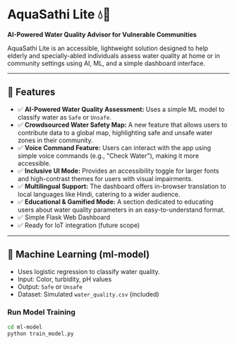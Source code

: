 # AquaSathi Lite 💧🌿

**AI-Powered Water Quality Advisor for Vulnerable Communities**

AquaSathi Lite is an accessible, lightweight solution designed to help elderly and specially-abled individuals assess water quality at home or in community settings using AI, ML, and a simple dashboard interface.

---

## 🌟 Features

- ✅ **AI-Powered Water Quality Assessment:** Uses a simple ML model to classify water as `Safe` or `Unsafe`.
- ✅ **Crowdsourced Water Safety Map:** A new feature that allows users to contribute data to a global map, highlighting safe and unsafe water zones in their community.
- ✅ **Voice Command Feature:** Users can interact with the app using simple voice commands (e.g., "Check Water"), making it more accessible.
- ✅ **Inclusive UI Mode:** Provides an accessibility toggle for larger fonts and high-contrast themes for users with visual impairments.
- ✅ **Multilingual Support:** The dashboard offers in-browser translation to local languages like Hindi, catering to a wider audience.
- ✅ **Educational & Gamified Mode:** A section dedicated to educating users about water quality parameters in an easy-to-understand format.
- ✅ Simple Flask Web Dashboard
- ✅ Ready for IoT integration (future scope)

---

## 🧠 Machine Learning (ml-model)

- Uses logistic regression to classify water quality.
- Input: Color, turbidity, pH values
- Output: `Safe` or `Unsafe`
- Dataset: Simulated `water_quality.csv` (included)

### Run Model Training
```bash
cd ml-model
python train_model.py